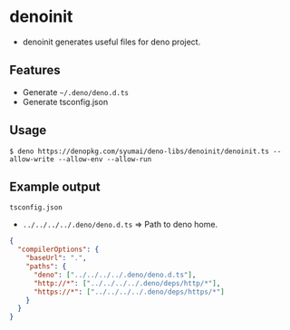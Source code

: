 # denoinit

- denoinit generates useful files for deno project.

## Features

- Generate `~/.deno/deno.d.ts`
- Generate tsconfig.json

## Usage

```
$ deno https://denopkg.com/syumai/deno-libs/denoinit/denoinit.ts --allow-write --allow-env --allow-run
```

## Example output

`tsconfig.json`

- `../../../../.deno/deno.d.ts` => Path to deno home.

```json
{
  "compilerOptions": {
    "baseUrl": ".",
    "paths": {
      "deno": ["../../../../.deno/deno.d.ts"],
      "http://*": ["../../../../.deno/deps/http/*"],
      "https://*": ["../../../../.deno/deps/https/*"]
    }
  }
}
```
